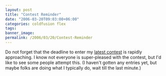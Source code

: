 ```yaml
---
layout: post
title: "Contest Reminder"
date: "2006-03-20T09:03:00+06:00"
categories: coldfusion flex 
tags: 
banner_image: 
permalink: /2006/03/20/Contest-Reminder
---
```


Do not forget that the deadline to enter my <a href="http://ray.camdenfamily.com/index.cfm/2006/2/22/Advanced-Contest-Announced">latest contest</a> is rapidly approaching. I know not everyone is super-pleased with the contest, but I'd like to see some people attempt this. (I haven't gotten any entries yet, but maybe folks are doing what I typically do, wait till the last minute.)